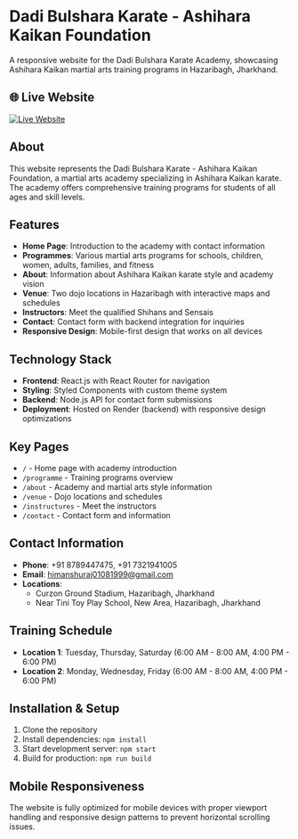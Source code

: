 # Dadi Bulshara Karate - Ashihara Kaikan Foundation

A responsive website for the Dadi Bulshara Karate Academy, showcasing Ashihara Kaikan martial arts training programs in Hazaribagh, Jharkhand.

## 🌐 Live Website  
[![Live Website](https://img.shields.io/badge/Live%20Demo-Visit%20Now-blue?style=for-the-badge)](https://karate-website-one.vercel.app/)


## About
This website represents the Dadi Bulshara Karate - Ashihara Kaikan Foundation, a martial arts academy specializing in Ashihara Kaikan karate. The academy offers comprehensive training programs for students of all ages and skill levels.

## Features

- **Home Page**: Introduction to the academy with contact information
- **Programmes**: Various martial arts programs for schools, children, women, adults, families, and fitness
- **About**: Information about Ashihara Kaikan karate style and academy vision
- **Venue**: Two dojo locations in Hazaribagh with interactive maps and schedules
- **Instructors**: Meet the qualified Shihans and Sensais
- **Contact**: Contact form with backend integration for inquiries
- **Responsive Design**: Mobile-first design that works on all devices

## Technology Stack

- **Frontend**: React.js with React Router for navigation
- **Styling**: Styled Components with custom theme system
- **Backend**: Node.js API for contact form submissions
- **Deployment**: Hosted on Render (backend) with responsive design optimizations

## Key Pages

- `/` - Home page with academy introduction
- `/programme` - Training programs overview
- `/about` - Academy and martial arts style information
- `/venue` - Dojo locations and schedules
- `/instructures` - Meet the instructors
- `/contact` - Contact form and information

## Contact Information

- **Phone**: +91 8789447475, +91 7321941005
- **Email**: himanshuraj01081999@gmail.com
- **Locations**: 
  - Curzon Ground Stadium, Hazaribagh, Jharkhand
  - Near Tini Toy Play School, New Area, Hazaribagh, Jharkhand

## Training Schedule

- **Location 1**: Tuesday, Thursday, Saturday (6:00 AM - 8:00 AM, 4:00 PM - 6:00 PM)
- **Location 2**: Monday, Wednesday, Friday (6:00 AM - 8:00 AM, 4:00 PM - 6:00 PM)

## Installation & Setup

1. Clone the repository
2. Install dependencies: `npm install`
3. Start development server: `npm start`
4. Build for production: `npm run build`

## Mobile Responsiveness

The website is fully optimized for mobile devices with proper viewport handling and responsive design patterns to prevent horizontal scrolling issues.
